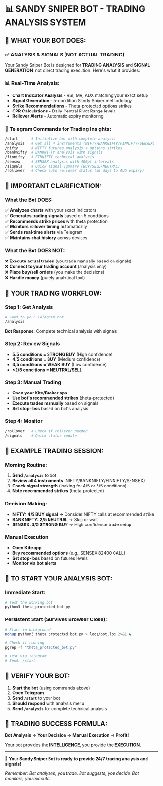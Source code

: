 # 📊 SANDY SNIPER BOT - TRADING ANALYSIS SYSTEM

## 🎯 WHAT YOUR BOT DOES:

### ✅ **ANALYSIS & SIGNALS (NOT ACTUAL TRADING)**
Your Sandy Sniper Bot is designed for **TRADING ANALYSIS** and **SIGNAL GENERATION**, not direct trading execution. Here's what it provides:

### 📊 **Real-Time Analysis:**
- **Chart Indicator Analysis** - RSI, MA, ADX matching your exact setup
- **Signal Generation** - 5-condition Sandy Sniper methodology
- **Strike Recommendations** - Theta-protected options strikes
- **CPR Calculations** - Daily Central Pivot Range levels
- **Rollover Alerts** - Automatic expiry monitoring

### 📱 **Telegram Commands for Trading Insights:**
```bash
/start      # Initialize bot with complete analysis
/analysis   # Get all 4 instruments (NIFTY/BANKNIFTY/FINNIFTY/SENSEX)
/nifty      # NIFTY futures analysis + options strikes
/banknifty  # BANKNIFTY analysis with signals
/finnifty   # FINNIFTY technical analysis  
/sensex     # SENSEX analysis with 400pt intervals
/signals    # Quick signal summary (BUY/SELL/NEUTRAL)
/rollover   # Check auto rollover status (26 days to AUG expiry)
```

## 🚨 IMPORTANT CLARIFICATION:

### **What the Bot DOES:**
✅ **Analyzes charts** with your exact indicators  
✅ **Generates trading signals** based on 5 conditions  
✅ **Recommends strike prices** with theta protection  
✅ **Monitors rollover timing** automatically  
✅ **Sends real-time alerts** via Telegram  
✅ **Maintains chat history** across devices  

### **What the Bot DOES NOT:**
❌ **Execute actual trades** (you trade manually based on signals)  
❌ **Connect to your trading account** (analysis only)  
❌ **Place buy/sell orders** (you make the decisions)  
❌ **Handle money** (purely analytical tool)  

## 🎯 YOUR TRADING WORKFLOW:

### **Step 1: Get Analysis**
```bash
# Send to your Telegram bot:
/analysis
```
**Bot Response:** Complete technical analysis with signals

### **Step 2: Review Signals**
- **5/5 conditions = STRONG BUY** (High confidence)
- **4/5 conditions = BUY** (Medium confidence)  
- **3/5 conditions = WEAK BUY** (Low confidence)
- **≤2/5 conditions = NEUTRAL/SELL**

### **Step 3: Manual Trading**
- **Open your Kite/Broker app**
- **Use bot's recommended strikes** (theta-protected)
- **Execute trades manually** based on signals
- **Set stop-loss** based on bot's analysis

### **Step 4: Monitor**
```bash
/rollover   # Check if rollover needed
/signals    # Quick status update
```

## 🎯 EXAMPLE TRADING SESSION:

### **Morning Routine:**
1. **Send `/analysis`** to bot
2. **Review all 4 instruments** (NIFTY/BANKNIFTY/FINNIFTY/SENSEX)
3. **Check signal strength** (looking for 4/5 or 5/5 conditions)
4. **Note recommended strikes** (theta-protected)

### **Decision Making:**
- **NIFTY: 4/5 BUY signal** → Consider NIFTY calls at recommended strike
- **BANKNIFTY: 2/5 NEUTRAL** → Skip or wait
- **SENSEX: 5/5 STRONG BUY** → High confidence trade setup

### **Manual Execution:**
- **Open Kite app**
- **Buy recommended options** (e.g., SENSEX 82400 CALL)
- **Set stop-loss** based on futures levels
- **Monitor via bot alerts**

## 🚀 TO START YOUR ANALYSIS BOT:

### **Immediate Start:**
```bash
# Test the working bot
python3 theta_protected_bot.py
```

### **Persistent Start (Survives Browser Close):**
```bash
# Start in background
nohup python3 theta_protected_bot.py > logs/bot.log 2>&1 &

# Check if running  
pgrep -f "theta_protected_bot.py"

# Test via Telegram
# Send: /start
```

## 📱 **VERIFY YOUR BOT:**

1. **Start the bot** (using commands above)
2. **Open Telegram** 
3. **Send `/start`** to your bot
4. **Should respond** with analysis menu
5. **Send `/analysis`** for complete technical analysis

## 🎯 **TRADING SUCCESS FORMULA:**

**Bot Analysis** → **Your Decision** → **Manual Execution** → **Profit!**

Your bot provides the **INTELLIGENCE**, you provide the **EXECUTION**.

---

**🚀 Your Sandy Sniper Bot is ready to provide 24/7 trading analysis and signals!**

*Remember: Bot analyzes, you trade. Bot suggests, you decide. Bot monitors, you execute.*
